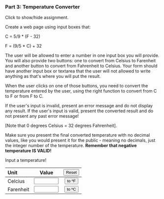 ### Part 3: Temperature Converter

<p id="flip">Click to show/hide assignment.</p>
<div id="panel">
Create a web page using input boxes that:  
  
C = 5/9 \* (F - 32)   
  
F = (9/5 \* C) + 32  
  
The user will be allowed to enter a number in one input box you will provide. You will also provide two buttons: one to convert from Celsius to Farenheit and another button to convert from Fahrenheit to Celsius. Your form should have another input box or textarea that the user will not allowed to write anything as that's where you will put the result.

When the user clicks on one of those buttons, you need to convert the temperature entered by the user, using the right function to convert from C to F or from F to C.

If the user's input is invalid, present an error message and do not display any result. If the user's input is valid, present the converted result and do not present any past error message!

\[Note that 0 degrees Celsius = 32 degrees Fahrenheit\].

Make sure you present the final converted temperature with no decimal values, like you would present it for the public - meaning no decimals, just the integer number of the temperature. **Remember that negative temperature IS VALID!**
</div>
<section>
<form name="myform">

Input a temperature!

|Unit|Value|<input type="button" value="Reset" id="reset">|
|:-|:---:|:-:|
|Celcius| <input type="number" id="celcius" name="celcius" min="-1000" max="1000" required><span class="validity"></span>|<input type="button" class="button-primary" onclick="calc('ctof')" value="to ºF">|
|Farenheit| <input type="number" id="farenheit" name="farenheit" min="-1000" max="1000" required><span class="validity"></span> |<input type="button" class="button-primary" onclick="calc('ftoc')" value="to ºC">|

<div id="messages"></div>
<br>
</form>
</section>

<script>
const displayResults = (message = "", celcius = 0, farenheit = 32) => {
        $("#messages").text(message);
        document.forms["myform"].elements["celcius"].value = (celcius.toFixed(0));
        document.forms["myform"].elements["farenheit"].value = (farenheit.toFixed(0));
}

function calc(direction){
    const errMessage = "You have to enter a numeric value.";

    let temp = {
        "celcius": parseFloat(document.forms["myform"].elements["celcius"].value),
        "farenheit": parseFloat(document.forms["myform"].elements["farenheit"].value),
        "tof": () => ((9/5) * temp.celcius) + 32,
        "toc": () => (5/9) * (temp.farenheit - 32)
    }

if( Number.isNaN(temp.celcius) ? !Number.isNaN(temp.farenheit) : Number.isNaN(temp.farenheit) ) {
        displayResults(errMessage, NaN, NaN);
    } else if (direction == "ctof") { 
        displayResults("", temp.celcius, temp.tof());
    } else {
        displayResults("", temp.toc(), temp.farenheit)
    }
}

$(document).ready(function(){
    displayResults();
    $('#reset').click(function(){
        displayResults("", 0, 32);
    });
});
</script>